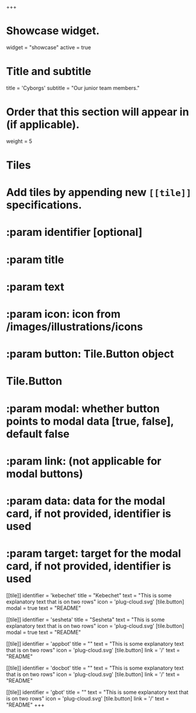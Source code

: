 +++
# Showcase widget.
widget = "showcase"
active = true

# Title and subtitle
title = 'Cyborgs'
subtitle = "Our junior team members."

# Order that this section will appear in (if applicable).
weight = 5

# Tiles
# Add tiles by appending new `[[tile]]` specifications.
# :param identifier [optional]
# :param title
# :param text
# :param icon: icon from /images/illustrations/icons
# :param button: Tile.Button object

# Tile.Button
# :param modal: whether button points to modal data [true, false], default false
# :param link: (not applicable for modal buttons)
# :param data: data for the modal card, if not provided, identifier is used
# :param target: target for the modal card, if not provided, identifier is used

[[tile]]
  identifier = 'kebechet'
  title = "Kebechet"
  text = "This is some explanatory text that is on two rows"
  icon = 'plug-cloud.svg'
  [tile.button]
    modal = true
    text = "README"

[[tile]]
  identifier = 'sesheta'
  title = "Sesheta"
  text = "This is some explanatory text that is on two rows"
  icon = 'plug-cloud.svg'
  [tile.button]
    modal = true
    text = "README"

[[tile]]
  identifier = 'appbot'
  title = "<app bot>"
  text = "This is some explanatory text that is on two rows"
  icon = 'plug-cloud.svg'
  [tile.button]
    link = '/'
    text = "README"

[[tile]]
  identifier = 'docbot'
  title = "<documentation bot>"
  text = "This is some explanatory text that is on two rows"
  icon = 'plug-cloud.svg'
  [tile.button]
    link = '/'
    text = "README"

[[tile]]
  identifier = 'gbot'
  title = "<drive bot>"
  text = "This is some explanatory text that is on two rows"
  icon = 'plug-cloud.svg'
  [tile.button]
    link = '/'
    text = "README"
+++

<!-- Additional content (not applicable for all widgets)-->

